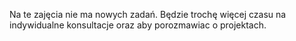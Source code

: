 Na te zajęcia nie ma nowych zadań. 
Będzie trochę więcej czasu na indywidualne konsultacje
oraz aby porozmawiac o projektach.
